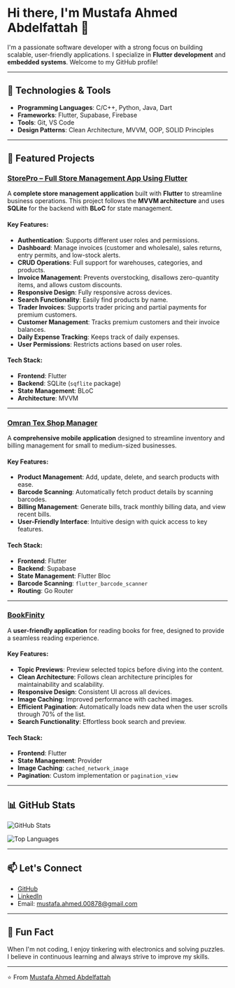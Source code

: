 # Hi there, I'm Mustafa Ahmed Abdelfattah 👋

I'm a passionate software developer with a strong focus on building scalable, user-friendly applications. I specialize in **Flutter development** and **embedded systems**. Welcome to my GitHub profile!

---

## 🔧 Technologies & Tools

- **Programming Languages**: C/C++, Python, Java, Dart
- **Frameworks**: Flutter, Supabase, Firebase
- **Tools**: Git, VS Code
- **Design Patterns**: Clean Architecture, MVVM, OOP, SOLID Principles

---

## 🚀 Featured Projects

### [StorePro – Full Store Management App Using Flutter](https://github.com/mustafa-ahmed-009/StorePro)
A **complete store management application** built with **Flutter** to streamline business operations. This project follows the **MVVM architecture** and uses **SQLite** for the backend with **BLoC** for state management.

#### Key Features:
- **Authentication**: Supports different user roles and permissions.
- **Dashboard**: Manage invoices (customer and wholesale), sales returns, entry permits, and low-stock alerts.
- **CRUD Operations**: Full support for warehouses, categories, and products.
- **Invoice Management**: Prevents overstocking, disallows zero-quantity items, and allows custom discounts.
- **Responsive Design**: Fully responsive across devices.
- **Search Functionality**: Easily find products by name.
- **Trader Invoices**: Supports trader pricing and partial payments for premium customers.
- **Customer Management**: Tracks premium customers and their invoice balances.
- **Daily Expense Tracking**: Keeps track of daily expenses.
- **User Permissions**: Restricts actions based on user roles.

#### Tech Stack:
- **Frontend**: Flutter
- **Backend**: SQLite (`sqflite` package)
- **State Management**: BLoC
- **Architecture**: MVVM

---

### [Omran Tex Shop Manager](https://github.com/mustafa-ahmed-009/omran_tex_shop_manager)
A **comprehensive mobile application** designed to streamline inventory and billing management for small to medium-sized businesses.

#### Key Features:
- **Product Management**: Add, update, delete, and search products with ease.
- **Barcode Scanning**: Automatically fetch product details by scanning barcodes.
- **Billing Management**: Generate bills, track monthly billing data, and view recent bills.
- **User-Friendly Interface**: Intuitive design with quick access to key features.

#### Tech Stack:
- **Frontend**: Flutter
- **Backend**: Supabase
- **State Management**: Flutter Bloc
- **Barcode Scanning**: `flutter_barcode_scanner`
- **Routing**: Go Router

---

### [BookFinity](https://github.com/mustafa-ahmed-009/BookFinity)
A **user-friendly application** for reading books for free, designed to provide a seamless reading experience.

#### Key Features:
- **Topic Previews**: Preview selected topics before diving into the content.
- **Clean Architecture**: Follows clean architecture principles for maintainability and scalability.
- **Responsive Design**: Consistent UI across all devices.
- **Image Caching**: Improved performance with cached images.
- **Efficient Pagination**: Automatically loads new data when the user scrolls through 70% of the list.
- **Search Functionality**: Effortless book search and preview.

#### Tech Stack:
- **Frontend**: Flutter
- **State Management**: Provider
- **Image Caching**: `cached_network_image`
- **Pagination**: Custom implementation or `pagination_view`

---

## 📊 GitHub Stats

![GitHub Stats](https://github-readme-stats.vercel.app/api?username=mustafa-ahmed-009&show_icons=true&theme=radical)

![Top Languages](https://github-readme-stats.vercel.app/api/top-langs/?username=mustafa-ahmed-009&layout=compact&theme=radical)

---

## 📫 Let's Connect

- [GitHub](https://github.com/mustafa-ahmed-009)
- [LinkedIn](https://www.linkedin.com/in/mustafa-ahmed-0084262a3/)
- Email: mustafa.ahmed.00878@gmail.com

---

## 🎉 Fun Fact

When I'm not coding, I enjoy tinkering with electronics and solving puzzles. I believe in continuous learning and always strive to improve my skills.

---

⭐️ From [Mustafa Ahmed Abdelfattah](https://github.com/mustafa-ahmed-009)
